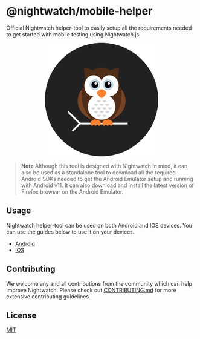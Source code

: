 # @nightwatch/mobile-helper

Official Nightwatch helper-tool to easily setup all the requirements needed to get started with mobile testing using Nightwatch.js.

<p align="center">
  <img alt="Nightwatch.js Logo" src="https://raw.githubusercontent.com/nightwatchjs/nightwatch/main/.github/assets/nightwatch-logo.png" width=300 />
</p>

> **Note**
> Although this tool is designed with Nightwatch in mind, it can also be used as a standalone tool to download all the required Android SDKs needed to get the Android Emulator setup and running with Android v11. It can also download and install the latest version of Firefox browser on the Android Emulator.

## Usage

Nightwatch helper-tool can be used on both Android and IOS devices. You can use the guides below to use it on your devices.

- [Android](docs/ANDROID.md)
- [IOS](docs/IOS.md)

## Contributing

We welcome any and all contributions from the community which can help improve Nightwatch. Please check out [CONTRIBUTING.md](docs/CONTRIBUTING.md) for more extensive contributing guidelines.

## License

[MIT](docs/LICENSE.md)

